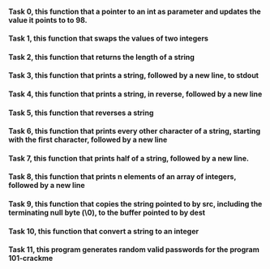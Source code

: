 #### Task 0, this function that a pointer to an int as parameter and updates the value it points to to 98.
#### Task 1, this function that swaps the values of two integers
#### Task 2, this function that returns the length of a string
#### Task 3, this function that prints a string, followed by a new line, to stdout
#### Task 4, this function that prints a string, in reverse, followed by a new line
#### Task 5, this function that reverses a string
#### Task 6, this function that prints every other character of a string, starting with the first character, followed by a new line
#### Task 7, this function that prints half of a string, followed by a new line.
#### Task 8, this  function that prints n elements of an array of integers, followed by a new line
#### Task 9, this function that copies the string pointed to by src, including the terminating null byte (\0), to the buffer pointed to by dest
#### Task 10, this function that convert a string to an integer
#### Task 11, this program generates random valid passwords for the program 101-crackme
